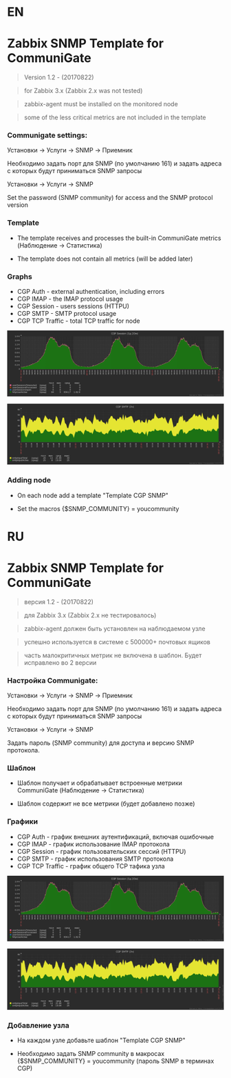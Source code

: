# EN

# Zabbix SNMP Template for CommuniGate

> Version 1.2 - (20170822)

> for Zabbix 3.x (Zabbix 2.x was not tested)

> zabbix-agent must be installed on the monitored node

> some of the less critical metrics are not included in the template



### Communigate settings:

Установки -> Услуги -> SNMP -> Приемник

Необходимо задать порт для SNMP (по умолчанию 161) и задать адреса с которых будут приниматься  SNMP запросы

Установки -> Услуги -> SNMP

Set the password (SNMP community) for access and the SNMP protocol version


### Template
* The template receives and processes the built-in CommuniGate metrics (Наблюдение -> Статистика)

* The template does not contain all metrics (will be added later)

### Graphs

* CGP Auth - external authentication, including errors
* CGP IMAP - the IMAP protocol usage
* CGP Session - users sessions (HTTPU)
* CGP SMTP - SMTP protocol usage
* CGP TCP Traffic - total TCP traffic for node

![Host](https://github.com/pdacity/cgp_snmp_zabbix/blob/master/CGP_sessions.png)

![Host](https://github.com/pdacity/cgp_snmp_zabbix/blob/master/CGP_SMTP.png)

### Adding node

* On each node add a template "Template CGP SNMP"

* Set the macros {$SNMP_COMMUNITY} = youcommunity 



# RU

# Zabbix SNMP Template for CommuniGate

> версия 1.2 - (20170822)

> для Zabbix 3.x (Zabbix 2.x не тестировалось)

> zabbix-agent должен быть установлен на наблюдаемом узле

> успешно используется в системе c 500000+ почтовых ящиков

> часть малокритичных метрик не включена в шаблон. Будет исправлено во 2 версии



### Настройка Communigate:

Установки -> Услуги -> SNMP -> Приемник

Необходимо задать порт для SNMP (по умолчанию 161) и задать адреса с которых будут приниматься  SNMP запросы

Установки -> Услуги -> SNMP

Задать пароль (SNMP community) для доступа и версию SNMP протокола.


### Шаблон
* Шаблон получает и обрабатывает встроенные метрики CommuniGate (Наблюдение -> Статистика)

* Шаблон содержит не все метрики (будет добавлено позже)

### Графики

* CGP Auth - график внешних аутентификаций, включая ошибочные
* CGP IMAP - график использование  IMAP протокола
* CGP Session - график пользовательских сессий (HTTPU)
* CGP SMTP - график использования  SMTP протокола
* CGP TCP Traffic - график общего TCP тафика узла

![Host](https://github.com/pdacity/cgp_snmp_zabbix/blob/master/CGP_sessions.png)

![Host](https://github.com/pdacity/cgp_snmp_zabbix/blob/master/CGP_SMTP.png)

### Добавление узла

* На каждом узле добавьте шаблон "Template CGP SNMP"

* Необходимо задать SNMP community в макросах  {$SNMP_COMMUNITY} = youcommunity (пароль  SNMP в терминах CGP) 


